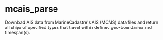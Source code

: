# mcais_parse
Download AIS data from MarineCadastre's AIS (MCAIS) data files and return all ships of specified types that travel within defined geo-boundaries and timespan(s).
